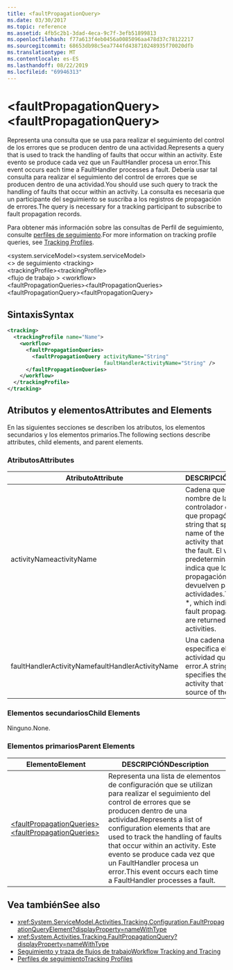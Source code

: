 ```yaml
---
title: <faultPropagationQuery>
ms.date: 03/30/2017
ms.topic: reference
ms.assetid: 4fb5c2b1-3dad-4eca-9c7f-3efb51899813
ms.openlocfilehash: f77a613f4eb0456a0085096aa478d37c78122217
ms.sourcegitcommit: 68653db98c5ea7744fd438710248935f70020dfb
ms.translationtype: MT
ms.contentlocale: es-ES
ms.lasthandoff: 08/22/2019
ms.locfileid: "69946313"
---
```

# <a name="faultpropagationquery"></a><span data-ttu-id="0f6f8-101">\<faultPropagationQuery></span><span class="sxs-lookup"><span data-stu-id="0f6f8-101">\<faultPropagationQuery></span></span>

<span data-ttu-id="0f6f8-102">Representa una consulta que se usa para realizar el seguimiento del control de los errores que se producen dentro de una actividad.</span><span class="sxs-lookup"><span data-stu-id="0f6f8-102">Represents a query that is used to track the handling of faults that occur within an activity.</span></span>  <span data-ttu-id="0f6f8-103">Este evento se produce cada vez que un FaultHandler procesa un error.</span><span class="sxs-lookup"><span data-stu-id="0f6f8-103">This event occurs each time a FaultHandler processes a fault.</span></span> <span data-ttu-id="0f6f8-104">Debería usar tal consulta para realizar el seguimiento del control de errores que se producen dentro de una actividad.</span><span class="sxs-lookup"><span data-stu-id="0f6f8-104">You should use such query to track the handling of faults that occur within an activity.</span></span> <span data-ttu-id="0f6f8-105">La consulta es necesaria que un participante del seguimiento se suscriba a los registros de propagación de errores.</span><span class="sxs-lookup"><span data-stu-id="0f6f8-105">The query is necessary for a  tracking participant to subscribe to fault propagation records.</span></span>

 <span data-ttu-id="0f6f8-106">Para obtener más información sobre las consultas de Perfil de seguimiento, consulte [perfiles de seguimiento](../../../windows-workflow-foundation/tracking-profiles.md).</span><span class="sxs-lookup"><span data-stu-id="0f6f8-106">For more information on tracking profile queries, see [Tracking Profiles](../../../windows-workflow-foundation/tracking-profiles.md).</span></span>

<span data-ttu-id="0f6f8-107">\<system.serviceModel></span><span class="sxs-lookup"><span data-stu-id="0f6f8-107">\<system.serviceModel></span></span>\
<span data-ttu-id="0f6f8-108">\<> de seguimiento </span><span class="sxs-lookup"><span data-stu-id="0f6f8-108">\<tracking></span></span>\
<span data-ttu-id="0f6f8-109">\<trackingProfile></span><span class="sxs-lookup"><span data-stu-id="0f6f8-109">\<trackingProfile></span></span>\
<span data-ttu-id="0f6f8-110">\<flujo de trabajo > </span><span class="sxs-lookup"><span data-stu-id="0f6f8-110">\<workflow></span></span>\
<span data-ttu-id="0f6f8-111">\<faultPropagationQueries></span><span class="sxs-lookup"><span data-stu-id="0f6f8-111">\<faultPropagationQueries></span></span>\
<span data-ttu-id="0f6f8-112">\<faultPropagationQuery></span><span class="sxs-lookup"><span data-stu-id="0f6f8-112">\<faultPropagationQuery></span></span>

## <a name="syntax"></a><span data-ttu-id="0f6f8-113">Sintaxis</span><span class="sxs-lookup"><span data-stu-id="0f6f8-113">Syntax</span></span>

```xml
<tracking>
  <trackingProfile name="Name">
    <workflow>
      <faultPropagationQueries>
        <faultPropagationQuery activityName="String"
                               faultHandlerActivityName="String" />
      </faultPropagationQueries>
    </workflow>
  </trackingProfile>
</tracking>
```

## <a name="attributes-and-elements"></a><span data-ttu-id="0f6f8-114">Atributos y elementos</span><span class="sxs-lookup"><span data-stu-id="0f6f8-114">Attributes and Elements</span></span>

<span data-ttu-id="0f6f8-115">En las siguientes secciones se describen los atributos, los elementos secundarios y los elementos primarios.</span><span class="sxs-lookup"><span data-stu-id="0f6f8-115">The following sections describe attributes, child elements, and parent elements.</span></span>

### <a name="attributes"></a><span data-ttu-id="0f6f8-116">Atributos</span><span class="sxs-lookup"><span data-stu-id="0f6f8-116">Attributes</span></span>

|<span data-ttu-id="0f6f8-117">Atributo</span><span class="sxs-lookup"><span data-stu-id="0f6f8-117">Attribute</span></span>|<span data-ttu-id="0f6f8-118">DESCRIPCIÓN</span><span class="sxs-lookup"><span data-stu-id="0f6f8-118">Description</span></span>|
|---------------|-----------------|
|<span data-ttu-id="0f6f8-119">activityName</span><span class="sxs-lookup"><span data-stu-id="0f6f8-119">activityName</span></span>|<span data-ttu-id="0f6f8-120">Cadena que especifica el nombre de la actividad del controlador de errores que propagó el error.</span><span class="sxs-lookup"><span data-stu-id="0f6f8-120">A string that specifies the name of the fault handler activity that propagated the fault.</span></span> <span data-ttu-id="0f6f8-121">El valor predeterminado es \*, que indica que los registros de propagación de errores se devuelven para todas las actividades.</span><span class="sxs-lookup"><span data-stu-id="0f6f8-121">The default is \*, which indicates that fault propagation records are returned for all activities.</span></span>|
|<span data-ttu-id="0f6f8-122">faultHandlerActivityName</span><span class="sxs-lookup"><span data-stu-id="0f6f8-122">faultHandlerActivityName</span></span>|<span data-ttu-id="0f6f8-123">Una cadena que especifica el nombre de la actividad que originó el error.</span><span class="sxs-lookup"><span data-stu-id="0f6f8-123">A string that specifies the name of the activity that was the source of the fault.</span></span>|

### <a name="child-elements"></a><span data-ttu-id="0f6f8-124">Elementos secundarios</span><span class="sxs-lookup"><span data-stu-id="0f6f8-124">Child Elements</span></span>

<span data-ttu-id="0f6f8-125">Ninguno.</span><span class="sxs-lookup"><span data-stu-id="0f6f8-125">None.</span></span>

### <a name="parent-elements"></a><span data-ttu-id="0f6f8-126">Elementos primarios</span><span class="sxs-lookup"><span data-stu-id="0f6f8-126">Parent Elements</span></span>

|<span data-ttu-id="0f6f8-127">Elemento</span><span class="sxs-lookup"><span data-stu-id="0f6f8-127">Element</span></span>|<span data-ttu-id="0f6f8-128">DESCRIPCIÓN</span><span class="sxs-lookup"><span data-stu-id="0f6f8-128">Description</span></span>|
|-------------|-----------------|
|[<span data-ttu-id="0f6f8-129">\<faultPropagationQueries></span><span class="sxs-lookup"><span data-stu-id="0f6f8-129">\<faultPropagationQueries></span></span>](faultpropagationqueries.md)|<span data-ttu-id="0f6f8-130">Representa una lista de elementos de configuración que se utilizan para realizar el seguimiento del control de errores que se producen dentro de una actividad.</span><span class="sxs-lookup"><span data-stu-id="0f6f8-130">Represents a list of configuration elements that are used to track the handling of faults that occur within an activity.</span></span>  <span data-ttu-id="0f6f8-131">Este evento se produce cada vez que un FaultHandler procesa un error.</span><span class="sxs-lookup"><span data-stu-id="0f6f8-131">This event occurs each time a FaultHandler processes a fault.</span></span>|

## <a name="see-also"></a><span data-ttu-id="0f6f8-132">Vea también</span><span class="sxs-lookup"><span data-stu-id="0f6f8-132">See also</span></span>

- <xref:System.ServiceModel.Activities.Tracking.Configuration.FaultPropagationQueryElement?displayProperty=nameWithType>
- <xref:System.Activities.Tracking.FaultPropagationQuery?displayProperty=nameWithType>
- [<span data-ttu-id="0f6f8-133">Seguimiento y traza de flujos de trabajo</span><span class="sxs-lookup"><span data-stu-id="0f6f8-133">Workflow Tracking and Tracing</span></span>](../../../windows-workflow-foundation/workflow-tracking-and-tracing.md)
- [<span data-ttu-id="0f6f8-134">Perfiles de seguimiento</span><span class="sxs-lookup"><span data-stu-id="0f6f8-134">Tracking Profiles</span></span>](../../../windows-workflow-foundation/tracking-profiles.md)
